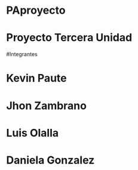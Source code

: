 # PAproyecto
# Proyecto Tercera Unidad 
#Integrantes
# Kevin Paute
# Jhon Zambrano
# Luis Olalla 
# Daniela Gonzalez 
#
